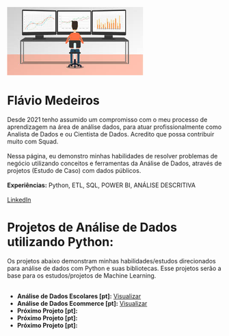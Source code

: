  <img src="https://github.com/flaviomsilva/data-science-projetcs/blob/main/banner2.jpeg">
 <h1> Flávio Medeiros</h1>
Desde 2021 tenho assumido um compromisso com o meu processo de aprendizagem na área de análise dados, para atuar profissionalmente como Analista de Dados e ou Cientista de Dados. Acredito que possa contribuir muito com Squad.
<br></br>
Nessa página, eu demonstro minhas habilidades de resolver problemas de negócio utilizando conceitos e ferramentas da Análise de Dados, através de projetos (Estudo de Caso) com dados públicos.
<br></br>
<b> Experiências:</B> Python, ETL, SQL, POWER BI, ANÁLISE DESCRITIVA
<br></br>
<a href="https://www.linkedin.com/in/flaviomdasilva/"> LinkedIn </a>
 <h1> Projetos de Análise de Dados utilizando Python: </h1>
Os projetos abaixo demonstram minhas habilidades/estudos direcionados para análise de dados com Python e suas bibliotecas. Esse projetos serão a base para os estudos/projetos de Machine Learning.
<br></br>
<ul>
  <li><b>Análise de Dados Escolares [pt]:</b> <a href="https://github.com/flaviomsilva/Analise_Dados_Escolares/blob/main/Analise_Dados_Escolares.ipynb">Visualizar</a></li>
 <li><b>Análise de Dados Ecommerce [pt]:</b> <a href="https://github.com/flaviomsilva/Analise_Dados_Ecommerce/blob/main/Analise_ECommerce.ipynb">Visualizar</a></li>
 <li><b>Próximo Projeto [pt]:</b></li>
 <li><b>Próximo Projeto [pt]:</b></li>
 <li><b>Próximo Projeto [pt]:</b></li>
</ul>

